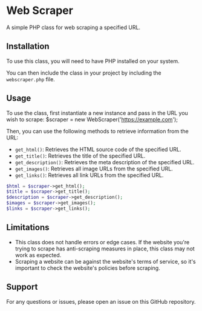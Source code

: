 # Web Scraper

A simple PHP class for web scraping a specified URL.

## Installation

To use this class, you will need to have PHP installed on your system.

You can then include the class in your project by including the `webscraper.php` file.

## Usage

To use the class, first instantiate a new instance and pass in the URL you wish to scrape:
$scraper = new WebScraper('https://example.com');

Then, you can use the following methods to retrieve information from the URL:

- `get_html()`: Retrieves the HTML source code of the specified URL.
- `get_title()`: Retrieves the title of the specified URL.
- `get_description()`: Retrieves the meta description of the specified URL.
- `get_images()`: Retrieves all image URLs from the specified URL.
- `get_links()`: Retrieves all link URLs from the specified URL.


```php
$html = $scraper->get_html();
$title = $scraper->get_title();
$description = $scraper->get_description();
$images = $scraper->get_images();
$links = $scraper->get_links();
```


## Limitations

- This class does not handle errors or edge cases. If the website you're trying to scrape has anti-scraping measures in place, this class may not work as expected.
- Scraping a website can be against the website's terms of service, so it's important to check the website's policies before scraping.

## Support

For any questions or issues, please open an issue on this GitHub repository.

